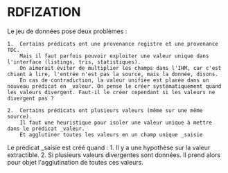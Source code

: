 # RDFIZATION

Le jeu de données pose deux problèmes :

    1.  Certains prédicats ont une provenance registre et une provenance TDC.
        Mais il faut parfois pouvoir exploiter une valeur unique dans l'interface (listings, tris, statistiques).
        On aimerait éviter de multiplier les champs dans l'IHM, car c'est chiant à lire, l'entrée n'est pas la source, mais la donnée, disons.
        En cas de contradiction, la valeur unifiée est placée dans un nouveau prédicat en _valeur. On pense le créer systématiquement quand les valeurs divergent. Faut-il le créer cependant si les valeurs ne divergent pas ?
    
    2.  Certains prédicats ont plusieurs valeurs (même sur une même source).
        Il faut une heuristique pour isoler une valeur unique à mettre dans le prédicat _valeur.
        Et agglutiner toutes les valeurs en un champ unique _saisie

Le prédicat _saisie est créé quand :
    1.  Il y a une hypothèse sur la valeur extractible.
    2.  Si plusieurs valeurs divergentes sont données. Il prend alors pour objet l'agglutination de toutes ces valeurs.